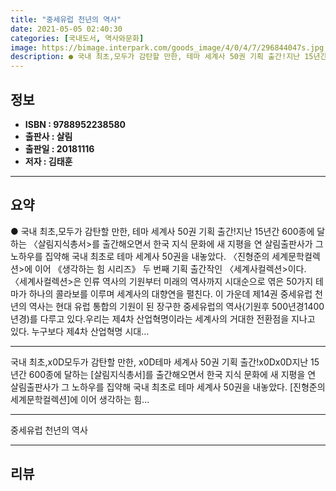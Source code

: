 ```yaml
---
title: "중세유럽 천년의 역사"
date: 2021-05-05 02:40:30
categories: [국내도서, 역사와문화]
image: https://bimage.interpark.com/goods_image/4/0/4/7/296844047s.jpg
description: ● 국내 최초,모두가 감탄할 만한, 테마 세계사 50권 기획 출간!지난 15년간 600종에 달하는 〈살림지식총서>를 출간해오면서 한국 지식 문화에 새 지평을 연 살림출판사가 그 노하우를 집약해 국내 최초로 테마 세계사 50권을 내놓았다. 〈진형준의 세계문학컬렉션>에 이어 《생각하는 힘
---
```


## **정보**

- **ISBN : 9788952238580**
- **출판사 : 살림**
- **출판일 : 20181116**
- **저자 : 김태훈**

------



## **요약**

●  국내 최초,모두가 감탄할 만한, 테마 세계사 50권 기획 출간!지난 15년간 600종에 달하는 〈살림지식총서>를 출간해오면서 한국 지식 문화에 새 지평을 연 살림출판사가 그 노하우를 집약해 국내 최초로 테마 세계사 50권을 내놓았다. 〈진형준의 세계문학컬렉션>에 이어 《생각하는 힘 시리즈》 두 번째 기획 출간작인 〈세계사컬렉션>이다. 〈세계사컬렉션>은 인류 역사의 기원부터 미래의 역사까지 시대순으로 엮은 50가지 테마가 하나의 콜라보를 이루며 세계사의 대향연을 펼친다. 이 가운데 제14권 중세유럽 천년의 역사는 현대 유럽 통합의 기원이 된 장구한 중세유럽의 역사(기원후 500년경1400년경)를 다루고 있다.우리는 제4차 산업혁명이라는 세계사의 거대한 전환점을 지나고 있다. 누구보다 제4차 산업혁명 시대...

------

국내 최초,x0D모두가 감탄할 만한, x0D테마 세계사 50권 기획 출간!x0Dx0D지난 15년간 600종에 달하는 [살림지식총서]를 출간해오면서 한국 지식 문화에 새 지평을 연 살림출판사가 그 노하우를 집약해 국내 최초로 테마 세계사 50권을 내놓았다. [진형준의 세계문학컬렉션]에 이어 생각하는 힘... 

------


중세유럽 천년의 역사 

------


## **리뷰** 

